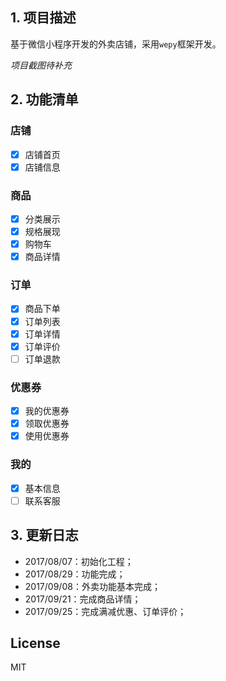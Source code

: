 ## 1. 项目描述
基于微信小程序开发的外卖店铺，采用`wepy`框架开发。

*项目截图待补充*

## 2. 功能清单

### 店铺
- [x] 店铺首页
- [x] 店铺信息

### 商品
- [x] 分类展示
- [x] 规格展现
- [x] 购物车
- [x] 商品详情

### 订单
- [x] 商品下单
- [x] 订单列表
- [x] 订单详情
- [x] 订单评价
- [ ] 订单退款
 
### 优惠券
- [x] 我的优惠券
- [x] 领取优惠券
- [x] 使用优惠券
 
### 我的
- [x] 基本信息
- [ ] 联系客服

## 3. 更新日志
- 2017/08/07：初始化工程；
- 2017/08/29：功能完成；
- 2017/09/08：外卖功能基本完成；
- 2017/09/21：完成商品详情；
- 2017/09/25：完成满减优惠、订单评价；

## License
MIT

